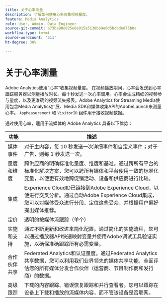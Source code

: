 ```yaml
---
title: 关于心率测量
description: 了解如何使用心率收集视频量度。
feature: Media Analytics
role: User, Admin, Data Engineer
source-git-commit: a73ba98e025e0a915a5136bb9e0d5bcbde875b0a
workflow-type: tm+mt
source-wordcount: '311'
ht-degree: 30%

---
```


# 关于心率测量

Adobe Analytics使用“心率”收集视频量度。 在视频播放期间，心率会发送到心率跟踪服务器以测量播放时长。每十秒发送一次心率调用。心率会生成精细的视频参与量度，以及更准确的视频流失报表。Adobe Analytics for Streaming Media使用包含Media Analytics扩展、Media SDK和媒体收集API的AdobeLaunch来测量心率。 `AppMeasurement` 和 `VisitorID` 组件用于接收视频数据。

通过使用心率，适用于流媒体的 Adobe Analytics 具备以下优势：

| 功能 | 描述 |
|---|---|
| 媒体事件 | 对于主内容，每 10 秒发送一次详细事件和自定义事件；对于广告，则每 1 秒发送一次。 |
| 量度和维度 | 跨供应商的明确标准化量度、维度和基准。通过跨所有平台的标准化解决方案，您可以跨所有媒体和平台使用一致的标准化变量，以便更有效地跨促销活动、设备和供应商进行比较。 |
| 集成 | Experience CloudID已链接到Adobe Experience Cloud，以便进行交叉分析。通过自动Adobe Experience Cloud集成，您可以对媒体受众进行分段、定位这些受众，并根据用户偏好提出媒体推荐。 |
| 定价 | 透明的按媒体流跟踪（单个） |
| 实施和支持 | 通过不断更新和改进来简化配置。通过简化的实施流程，您可以通过播放器API快速映射变量并使用Adobe调试工具验证实施，以确保准确跟踪所有必需变量。 |
| 合作伙伴共享 | Federated Analytics和认证量度。通过Federated Analytics共享数据，您可以利用我们业界领先的媒体共享功能，全面评估您的所有媒体分发合作伙伴（运营商、节目制作商和发行商）的数据。 |
| 高级跟踪 | 下载的内容跟踪、错误恢复跟踪和并行查看者。您可以跟踪在设备上下载和播放的流媒体内容，而不管该设备是否联网。 |
